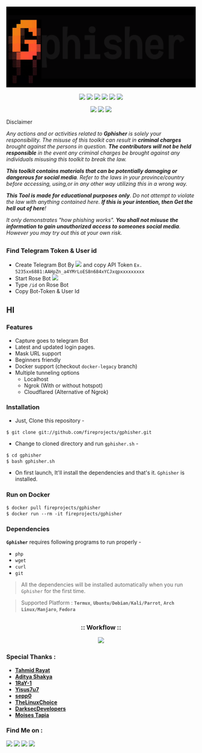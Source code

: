 <!-- Gphisher -->

<p align="center">
  <img src=".imgs/logo.gif">
</p>

<p align="center">
  <img src="https://img.shields.io/badge/Version-1.0-green?style=for-the-badge">
  <img src="https://img.shields.io/github/license/fireprojects/gphisher?style=for-the-badge">
  <img src="https://img.shields.io/github/stars/fireprojects/gphisher?style=for-the-badge">
  <img src="https://img.shields.io/github/issues/fireprojects/gphisher?color=red&style=for-the-badge">
  <img src="https://img.shields.io/github/forks/fireprojects/gphisher?color=teal&style=for-the-badge">
  <img src="https://img.shields.io/badge/Source-zphisher-red?style=for-the-badge">
  </p>

<p align="center">
  <img src="https://img.shields.io/badge/Author-FIREPROJECTS-cyan?style=flat-square">
  <img src="https://img.shields.io/badge/Project%20By-HTR--Tech-cyan?style=flat-square">
  <img src="https://img.shields.io/badge/Written%20In-ScriptShell-cyan?style=flat-square">
</p>

<p align="center>Automated phishing tool with 6+ Games, 10+ Template.</p>

##

<h3><p align="center">Disclaimer</p></h3>

<i>Any actions and or activities related to <b>Gphisher</b> is solely your responsibility. The misuse of this toolkit can result in <b>criminal charges</b> brought against the persons in question. <b>The contributors will not be held responsible</b> in the event any criminal charges be brought against any individuals misusing this toolkit to break the law.

<b>This toolkit contains materials that can be potentially damaging or dangerous for social media</b>. Refer to the laws in your province/country before accessing, using,or in any other way utilizing this in a wrong way.

<b>This Tool is made for educational purposes only</b>. Do not attempt to violate the law with anything contained here. <b>If this is your intention, then Get the hell out of here</b>!

It only demonstrates "how phishing works". <b>You shall not misuse the information to gain unauthorized access to someones social media</b>. However you may try out this at your own risk.</i>
##

### Find Telegram Token & User id
- Create Telegram Bot By <a href="https://t.me/botfather" target="_blank"><img src="https://img.shields.io/badge/BotFather-Click_Here-blue?style=social&logo=Telegram"></a> and copy API Token ``Ex. 5235xx6881:AAHpZn_a4YMrLoES8n684xYCJxqpxxxxxxxxx``
- Start Rose Bot <a href="https://t.me/missrose_bot" target="_blank"><img src="https://img.shields.io/badge/MissRose-Click_Here-blue?style=social&logo=Telegram"></a>
- Type ```/id``` on Rose Bot
- Copy Bot-Token & User Id

## Hl

### Features

- Capture goes to telegram Bot
- Latest and updated login pages.
- Mask URL support 
- Beginners friendly
- Docker support (checkout `docker-legacy` branch)
- Multiple tunneling options
  - Localhost
  - Ngrok (With or without hotspot)
  - Cloudflared (Alternative of Ngrok)


### Installation

- Just, Clone this repository -
```
$ git clone git://github.com/fireprojects/gphisher.git
```

- Change to cloned directory and run `gphisher.sh` -
```
$ cd gphisher
$ bash gphisher.sh
```

- On first launch, It'll install the dependencies and that's it. `Gphisher` is installed.

### Run on Docker
```
$ docker pull fireprojects/gphisher
$ docker run --rm -it fireprojects/gphisher
```

### Dependencies

**`Gphisher`** requires following programs to run properly - 
- `php`
- `wget`
- `curl`
- `git`

> All the dependencies will be installed automatically when you run `Gphisher` for the first time.

> Supported Platform : **`Termux`**, **`Ubuntu/Debian/Kali/Parrot`**, **`Arch Linux/Manjaro`**, **`Fedora`**

##

<h3 align="center">
:: Workflow ::
</h3>
<p align="center">
<img src=".imgs/wf.gif"/>
</p>

### Special Thanks :

- [**Tahmid Rayat**](https://github.com/htr-tech)
- [**Aditya Shakya**](https://github.com/adi1090x)
- [**1RaY-1**](https://github.com/1RaY-1)
- [**Yisus7u7**](https://github.com/Yisus7u7)
- [**sepp0**](https://github.com/sepp0)
- [**TheLinuxChoice**](https://twitter.com/linux_choice)
- [**DarksecDevelopers**](https://github.com/DarksecDevelopers)
- [**Moises Tapia**](https://github.com/MoisesTapia)


### Find Me on :
<p align="left">
  <a href="https://github.com/fireprojects" target="_blank"><img src="https://img.shields.io/badge/Github-FireProjects-red?style=for-the-badge&logo=github"></a>
  <a href="https://github.com/htr-tech" target="_blank"><img src="https://img.shields.io/badge/Github-HTR--TECH-green?style=for-the-badge&logo=github"></a>
  <a href="https://t.me/firerepo" target="_blank"><img src="https://img.shields.io/badge/Telegram-FIREREPO-blue?style=for-the-badge&logo=Telegram"></a>
  <a href="https://t.me/devadityasingh" target="_blank"><img src="https://img.shields.io/badge/Help-Telegram-blue?style=for-the-badge&logo=Telegram"></a>
</p>
